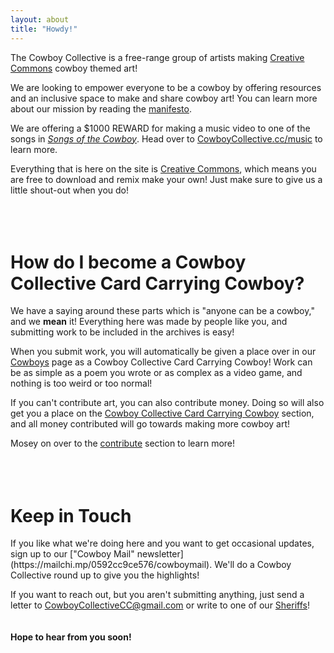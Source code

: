 ```yaml
---
layout: about
title: "Howdy!"
---
```

The Cowboy Collective is a free-range group of artists making [Creative Commons](https://creativecommons.org/licenses/by/4.0/legalcode) cowboy themed art!

We are looking to empower everyone to be a cowboy by offering resources and an inclusive space to make and share cowboy art! You can learn more about our mission by reading the [manifesto](https://cowboycollective.cc/2019/11/28/Manifesto.html).

We are offering a $1000 REWARD for making a music video to one of the songs in *[Songs of the Cowboy](https://CowboyCollective.cc/2019/11/29/SongsOfTheCowboyVol01.html)*. Head over to [CowboyCollective.cc/music](https://CowboyCollective.cc/music) to learn more.

Everything that is here on the site is [Creative Commons](https://creativecommons.org/licenses/by/4.0/legalcode), which means you are free to download and remix make your own! Just make sure to give us a little shout-out when you do!
<br><br><br><br>

<h1 id="CCCCC">How do I become a Cowboy Collective Card Carrying Cowboy?</h1>

We have a saying around these parts which is "anyone can be a cowboy," and we **mean** it! Everything here was made by people like you, and submitting work to be included in the archives is easy!

When you submit work, you will automatically be given a place over in our [Cowboys](https://cowboycollective.cc/Cowboys) page as a Cowboy Collective Card Carrying Cowboy! Work can be as simple as a poem you wrote or as complex as a video game, and nothing is too weird or too normal!

If you can't contribute art, you can also contribute money. Doing so will also get you a place on the [Cowboy Collective Card Carrying Cowboy](https://cowboycollective.cc/Cowboys) section, and all money contributed will go towards making more cowboy art!

Mosey on over to the [contribute](https://cowboycollective.cc/Submit) section to learn more!
<br><br><br><br>

<h1>Keep in Touch</h1>
If you like what we're doing here and you want to get occasional updates, sign up to our ["Cowboy Mail" newsletter](https://mailchi.mp/0592cc9ce576/cowboymail). We'll do a Cowboy Collective round up to give you the highlights!

If you want to reach out, but you aren't submitting anything, just send a letter to [CowboyCollectiveCC@gmail.com](mailto:EwonRael@CowboyCollectiveCC@gmail.com) or write to one of our [Sheriffs](https://cowboycollective.cc/Cowboys)!
<br><br><br>
**Hope to hear from you soon!**
